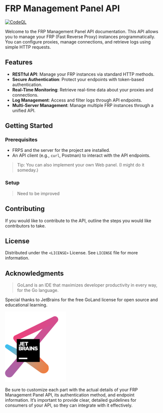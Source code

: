 # FRP Management Panel API

[![CodeQL](https://github.com/shawngao-org/frp-admin/actions/workflows/github-code-scanning/codeql/badge.svg)](https://github.com/shawngao-org/frp-admin/actions/workflows/github-code-scanning/codeql)

Welcome to the FRP Management Panel API documentation. 
This API allows you to manage your FRP (Fast Reverse Proxy) instances programmatically. 
You can configure proxies, manage connections, and retrieve logs using simple HTTP requests.

## Features

- **RESTful API**: Manage your FRP instances via standard HTTP methods.
- **Secure Authentication**: Protect your endpoints with token-based authentication.
- **Real-Time Monitoring**: Retrieve real-time data about your proxies and connections.
- **Log Management**: Access and filter logs through API endpoints.
- **Multi-Server Management**: Manage multiple FRP instances through a unified API.

## Getting Started

### Prerequisites

- FRPS and the server for the project are installed.
- An API client (e.g., `curl`, Postman) to interact with the API endpoints.

> Tip: You can also implement your own Web panel. (I might do it someday.)

### Setup

> Need to be improved

## Contributing

If you would like to contribute to the API, outline the steps you would like contributors to take.

## License

Distributed under the `<LICENSE>` License. See `LICENSE` file for more information.

## Acknowledgments

> GoLand is an IDE that maximizes developer productivity in every way, for the Go language.

Special thanks to JetBrains for the free GoLand license for open source and educational learning.

[<img src="./jetbrains-variant-3.png" width="200"/>]()

Be sure to customize each part with the actual details of your FRP Management Panel API, its authentication method, 
and endpoint information. It’s important to provide clear, detailed guidelines for consumers of your API, 
so they can integrate with it effectively.
